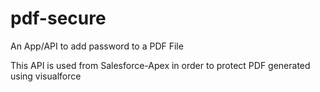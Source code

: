 # pdf-secure
An App/API to add password to a PDF File

This API is used from Salesforce-Apex in order to protect PDF generated using visualforce
